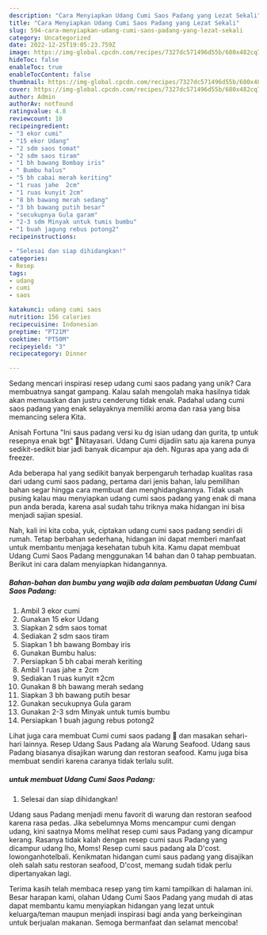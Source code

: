 ```yaml
---
description: "Cara Menyiapkan Udang Cumi Saos Padang yang Lezat Sekali"
title: "Cara Menyiapkan Udang Cumi Saos Padang yang Lezat Sekali"
slug: 594-cara-menyiapkan-udang-cumi-saos-padang-yang-lezat-sekali
category: Uncategorized
date: 2022-12-25T19:05:23.759Z
image: https://img-global.cpcdn.com/recipes/7327dc571496d55b/680x482cq70/udang-cumi-saos-padang-foto-resep-utama.jpg
hideToc: false
enableToc: true
enableTocContent: false
thumbnail: https://img-global.cpcdn.com/recipes/7327dc571496d55b/680x482cq70/udang-cumi-saos-padang-foto-resep-utama.jpg
cover: https://img-global.cpcdn.com/recipes/7327dc571496d55b/680x482cq70/udang-cumi-saos-padang-foto-resep-utama.jpg
author: Admin
authorAv: notfound
ratingvalue: 4.8
reviewcount: 10
recipeingredient:
- "3 ekor cumi"
- "15 ekor Udang"
- "2 sdm saos tomat"
- "2 sdm saos tiram"
- "1 bh bawang Bombay iris"
- " Bumbu halus"
- "5 bh cabai merah keriting"
- "1 ruas jahe  2cm"
- "1 ruas kunyit 2cm"
- "8 bh bawang merah sedang"
- "3 bh bawang putih besar"
- "secukupnya Gula garam"
- "2-3 sdm Minyak untuk tumis bumbu"
- "1 buah jagung rebus potong2"
recipeinstructions:

- "Selesai dan siap dihidangkan!"
categories:
- Resep
tags:
- udang
- cumi
- saos

katakunci: udang cumi saos 
nutrition: 156 calories
recipecuisine: Indonesian
preptime: "PT21M"
cooktime: "PT50M"
recipeyield: "3"
recipecategory: Dinner

---
```





Sedang mencari inspirasi resep udang cumi saos padang yang unik? Cara membuatnya sangat gampang. Kalau salah mengolah maka hasilnya tidak akan memuaskan dan justru cenderung tidak enak. Padahal udang cumi saos padang yang enak selayaknya memiliki aroma dan rasa yang bisa memancing selera Kita.





Anisah Fortuna &#34;Ini saus padang versi ku dg isian udang dan gurita, tp untuk resepnya enak bgt&#34; 🔪Nitayasari. Udang Cumi dijadiin satu aja karena punya sedikit-sedikit biar jadi banyak dicampur aja deh. Nguras apa yang ada di freezer.

Ada beberapa hal yang sedikit banyak berpengaruh terhadap kualitas rasa dari udang cumi saos padang, pertama dari jenis bahan, lalu pemilihan bahan segar hingga cara membuat dan menghidangkannya. Tidak usah pusing kalau mau menyiapkan udang cumi saos padang yang enak di mana pun anda berada, karena asal sudah tahu triknya maka hidangan ini bisa menjadi sajian spesial.






Nah, kali ini kita coba, yuk, ciptakan udang cumi saos padang sendiri di rumah. Tetap berbahan sederhana, hidangan ini dapat memberi manfaat untuk membantu menjaga kesehatan tubuh kita. Kamu dapat membuat Udang Cumi Saos Padang menggunakan 14 bahan dan 0 tahap pembuatan. Berikut ini cara dalam menyiapkan hidangannya.

<!--inarticleads1-->

##### Bahan-bahan dan bumbu yang wajib ada dalam pembuatan Udang Cumi Saos Padang:

1. Ambil 3 ekor cumi
1. Gunakan 15 ekor Udang
1. Siapkan 2 sdm saos tomat
1. Sediakan 2 sdm saos tiram
1. Siapkan 1 bh bawang Bombay iris
1. Gunakan  Bumbu halus:
1. Persiapkan 5 bh cabai merah keriting
1. Ambil 1 ruas jahe ± 2cm
1. Sediakan 1 ruas kunyit ±2cm
1. Gunakan 8 bh bawang merah sedang
1. Siapkan 3 bh bawang putih besar
1. Gunakan secukupnya Gula garam
1. Gunakan 2-3 sdm Minyak untuk tumis bumbu
1. Persiapkan 1 buah jagung rebus potong2


Lihat juga cara membuat Cumi cumi saos padang 🦑 dan masakan sehari-hari lainnya. Resep Udang Saus Padang ala Warung Seafood. Udang saus Padang biasanya disajikan warung dan restoran seafood. Kamu juga bisa membuat sendiri karena caranya tidak terlalu sulit. 

<!--inarticleads2-->

#####  untuk membuat Udang Cumi Saos Padang:


1. Selesai dan siap dihidangkan!

Udang saus Padang menjadi menu favorit di warung dan restoran seafood karena rasa pedas. Jika sebelumnya Moms mencampur cumi dengan udang, kini saatnya Moms melihat resep cumi saus Padang yang dicampur kerang. Rasanya tidak kalah dengan resep cumi saus Padang yang dicampur udang lho, Moms! Resep cumi saus padang ala D&#39;cost. lowonganhotelbali. Kenikmatan hidangan cumi saus padang yang disajikan oleh salah satu restoran seafood, D&#39;cost, memang sudah tidak perlu dipertanyakan lagi. 

Terima kasih telah membaca resep yang tim kami tampilkan di halaman ini. Besar harapan kami, olahan Udang Cumi Saos Padang yang mudah di atas dapat membantu kamu menyiapkan hidangan yang lezat untuk keluarga/teman maupun menjadi inspirasi bagi anda yang berkeinginan untuk berjualan makanan. Semoga bermanfaat dan selamat mencoba!
